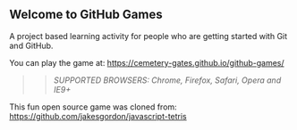 ## Welcome to GitHub Games

A project based learning activity for people who are getting started with Git and GitHub.

You can play the game at: https://cemetery-gates.github.io/github-games/

>> _*SUPPORTED BROWSERS*: Chrome, Firefox, Safari, Opera and IE9+_

This fun open source game was cloned from: https://github.com/jakesgordon/javascript-tetris
